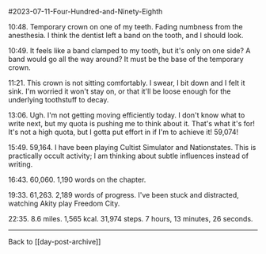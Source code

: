 #2023-07-11-Four-Hundred-and-Ninety-Eighth

10:48.  Temporary crown on one of my teeth.  Fading numbness from the anesthesia.  I think the dentist left a band on the tooth, and I should look.

10:49.  It feels like a band clamped to my tooth, but it's only on one side?  A band would go all the way around?  It must be the base of the temporary crown.

11:21.  This crown is not sitting comfortably.  I swear, I bit down and I felt it sink.  I'm worried it won't stay on, or that it'll be loose enough for the underlying toothstuff to decay.

13:06.  Ugh.  I'm not getting moving efficiently today.  I don't know what to write next, but my quota is pushing me to think about it.  That's what it's for!  It's not a high quota, but I gotta put effort in if I'm to achieve it!  59,074!

15:49.  59,164.  I have been playing Cultist Simulator and Nationstates.  This is practically occult activity; I am thinking about subtle influences instead of writing.

16:43.  60,060.  1,190 words on the chapter.

19:33.  61,263.  2,189 words of progress.  I've been stuck and distracted, watching Akity play Freedom City.

22:35.  8.6 miles.  1,565 kcal.  31,974 steps.  7 hours, 13 minutes, 26 seconds.

---
Back to [[day-post-archive]]